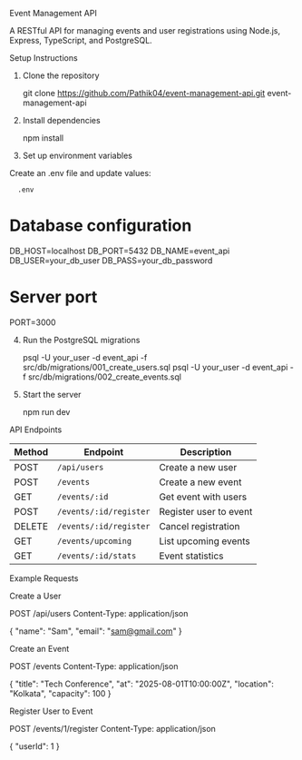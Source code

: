 Event Management API

A RESTful API for managing events and user registrations using Node.js, Express, TypeScript, and PostgreSQL.



 Setup Instructions

1. Clone the repository
   
   git clone https://github.com/Pathik04/event-management-api.git
    event-management-api

2. Install dependencies


   npm install
   

3. Set up environment variables

Create an .env file and update values:

   
      .env

 # Database configuration
DB_HOST=localhost
DB_PORT=5432
DB_NAME=event_api
DB_USER=your_db_user
DB_PASS=your_db_password

# Server port
PORT=3000

     

4. Run the PostgreSQL migrations

   
   psql -U your_user -d event_api -f src/db/migrations/001_create_users.sql
   psql -U your_user -d event_api -f src/db/migrations/002_create_events.sql
   

5. Start the server

   
   npm run dev
   



API Endpoints

| Method | Endpoint               | Description            |
| ------ | ---------------------- | ---------------------- |
| POST   | `/api/users`           | Create a new user      |
| POST   | `/events`              | Create a new event     |
| GET    | `/events/:id`          | Get event with users   |
| POST   | `/events/:id/register` | Register user to event |
| DELETE | `/events/:id/register` | Cancel registration    |
| GET    | `/events/upcoming`     | List upcoming events   |
| GET    | `/events/:id/stats`    | Event statistics       |



Example Requests

 Create a User


POST /api/users
Content-Type: application/json

{
  "name": "Sam",
  "email": "sam@gmail.com"
}

 Create an Event


POST /events
Content-Type: application/json

{
  "title": "Tech Conference",
  "at": "2025-08-01T10:00:00Z",
  "location": "Kolkata",
  "capacity": 100
}


Register User to Event


POST /events/1/register
Content-Type: application/json

{
  "userId": 1
}




